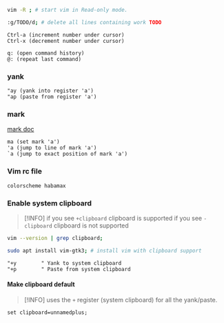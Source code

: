 ```bash
vim -R ; # start vim in Read-only mode.
```

```bash
:g/TODO/d; # delete all lines containing work TODO
```

```vim
Ctrl-a (increment number under cursor)
Ctrl-x (decrement number under cursor)
```

```vim
q: (open command history)
@: (repeat last command)
```

### yank
```vim
"ay (yank into register 'a')
"ap (paste from register 'a')
```

### mark
 [mark doc](https://vim.fandom.com/wiki/Using_marks)
```vim
ma (set mark 'a')
'a (jump to line of mark 'a')
`a (jump to exact position of mark 'a')
```

### Vim rc file
```vim
colorscheme habamax
```

### Enable system clipboard

> [!INFO] 
> if you see `+clipboard` clipboard is supported
> if you see `-clipboard` clipboard is not supported
```bash
vim --version | grep clipboard; 
```

```bash
sudo apt install vim-gtk3; # install vim with clipboard support
```

```vim
"+y        " Yank to system clipboard
"+p        " Paste from system clipboard
```

#### Make clipboard default
> [!INFO]
> uses the `+` register (system clipboard) for all the yank/paste.
```vim
set clipboard=unnamedplus;
```